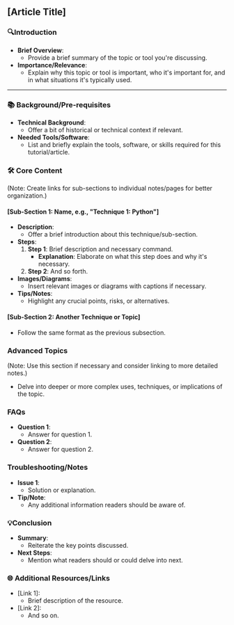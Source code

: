 ## [Article Title]

### 🔍Introduction

- **Brief Overview**:
    - Provide a brief summary of the topic or tool you're discussing.
- **Importance/Relevance**:
    - Explain why this topic or tool is important, who it's important for, and in what situations it's typically used.

-------------
### 📚 Background/Pre-requisites

- **Technical Background**:
    - Offer a bit of historical or technical context if relevant.
- **Needed Tools/Software**:
    - List and briefly explain the tools, software, or skills required for this tutorial/article.

### 🛠 Core Content

(Note: Create links for sub-sections to individual notes/pages for better organization.)

#### [Sub-Section 1: Name, e.g., "Technique 1: Python"]

- **Description**:
    - Offer a brief introduction about this technique/sub-section.
- **Steps**:
    1. **Step 1**: Brief description and necessary command.
        - **Explanation**: Elaborate on what this step does and why it's necessary.
    2. **Step 2**: And so forth.
- **Images/Diagrams**:
    - Insert relevant images or diagrams with captions if necessary.
- **Tips/Notes**:
    - Highlight any crucial points, risks, or alternatives.

#### [Sub-Section 2: Another Technique or Topic]

- Follow the same format as the previous subsection.

### Advanced Topics

(Note: Use this section if necessary and consider linking to more detailed notes.)

- Delve into deeper or more complex uses, techniques, or implications of the topic.

### FAQs

- **Question 1**:
    - Answer for question 1.
- **Question 2**:
    - Answer for question 2.

### Troubleshooting/Notes

- **Issue 1**:
    - Solution or explanation.
- **Tip/Note**:
    - Any additional information readers should be aware of.

### 💡Conclusion

- **Summary**:
    - Reiterate the key points discussed.
- **Next Steps**:
    - Mention what readers should or could delve into next.

### 🌐 Additional Resources/Links

- [Link 1]:
    - Brief description of the resource.
- [Link 2]:
    - And so on.
